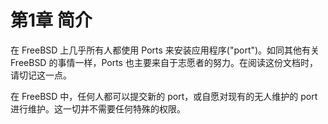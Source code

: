 # 第1章 简介

在 FreeBSD 上几乎所有人都使用 Ports 来安装应用程序("port")。如同其他有关 FreeBSD 的事情一样，Ports 也主要来自于志愿者的努力。在阅读这份文档时，请切记这一点。

在 FreeBSD 中，任何人都可以提交新的 port，或自愿对现有的无人维护的 port 进行维护。这一切并不需要任何特殊的权限。

